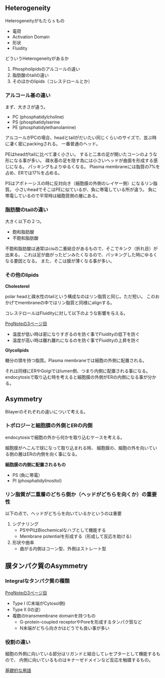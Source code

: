 ## Heterogeneity

Heterogeneityがもたらｓもの

- 電荷
- Activation Domain
- 形状
- Fluidity

どういうHeterogeneityがあるか

1. Phospholipidsのアルコールの違い
2. 脂肪酸のtailの違い
3. そのほかのlipids（コレステロールとか）

### アルコール基の違い

まず、大きさが違う。

- PC (phosphatidylcholine)
- PS (phosphatidylserine
- PE (phosphatidylethanolamine)

アルコールがPCの場合、headとtailがだいたい同じくらいのサイズで、並ぶ時に凄く密にpackingされる。
一番普通のヘッド。

PEはheadがtailに比べて凄く小さい。
すると二本の足が開いたコーンのような形になる事が多い。
疎水基の足を隠す為には小さいヘッドが曲面を形成する感じになる。
パッキングもよりゆるくなる。
Plasma membraneには脂質の7%を占め、ERでは17%を占める。

PSはアポトーシスの時に反対向き（細胞膜の外側のレイヤー側）になるリン脂質。
小さいheadでそこはPEに似ているが、負に帯電している所が違う。
負に帯電しているので平常時は細胞質側の層にある。

### 脂肪酸のtailの違い

大きく以下の２つ。

- 飽和脂肪酸
- 不飽和脂肪酸

不飽和脂肪酸は通常はcisの二重結合があるもので、そこでキンク（折れ目）が出来る。
これは足が曲がったピンみたくなるので、パッキングした時にゆるくなる要因となる。
また、そこは膜が薄くなる事が多い。

### その他のlipids

**Cholesterol**

polar headと疎水性のtailという構成なのはリン脂質と同じ。ただ短い。
このおかげでmembraneの中ではリン脂質と同様にalignする。

コレステロールはFluidityに対して以下のような影響を与える。

[PngNoteの3ページ目](https://karino2.github.io/ImageGallery/CellBiology706x.html#lg=1&slide=2)

- 温度が低い時は密になりすぎるのを防ぐ事でFluidityの低下を防ぐ
- 温度が高い時は離れ離れになるのを防ぐ事でFluidityの上昇を防ぐ

**Glycolipids**

糖分の頭を持つ脂質。Plasma membraneでは細胞の外側に配置される。

それは同様にERやGolgiではlumen側、つまり内側に配置される事になる。
endocytosisで取り込む時を考えると細胞膜の外側がERの内側になる事が分かる。

## Asymmetry

Bilayerのそれぞれの違いについて考える。

### トポロジーと細胞膜の外側とERの内側

endocytosisで細胞の外から何かを取り込むケースを考える。

細胞膜がへこんで球になって取り込まれる時、
細胞膜の、細胞の外を向いている側の層はERの内側を向く事になる。

**細胞膜の内側に配置されるもの**

- PS (負に帯電）
- PI (phosphatidylinositol)

### リン脂質が二重層のどちら側か（ヘッドがどちらを向くか）の重要性

以下の点で、ヘッドがどちらを向いているかというのは重要

1. シグナリング
   - PSやPIはBiochemicalなハブとして機能する
   - Membrane potentialを形成する（形成して反応を助ける）
2. 形状や曲率
   - 曲がる内側はコーン型、外側はストレート型

## 膜タンパク質のAsymmetry

### Integralなタンパク質の種類

[PngNoteの3ページ目](https://karino2.github.io/ImageGallery/CellBiology706x.html#lg=1&slide=2)

- Type I (C末端がCytosol側)
- Type II (Iの逆）
- 複数のtransmembrane domainを持つもの
   - G-protein-coupled receptorやPoreを形成するタンパク質など
   - N末端がどちら向きかはどうでも良い事が多い

### 役割の違い

細胞の外側に向いている部分はリガンドと結合してレセプターとして機能するもので、
内側に向いているものはキナーゼドメインなど反応を触媒するもの。

[基礎的な用語](基礎的な用語.md)